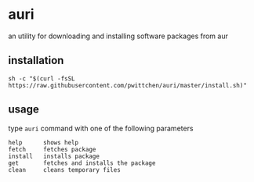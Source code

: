 auri
====
an utility for downloading and installing software packages from aur

installation
------------

```
sh -c "$(curl -fsSL https://raw.githubusercontent.com/pwittchen/auri/master/install.sh)"
```

usage
-----

type `auri` command with one of the following parameters

```
help      shows help
fetch     fetches package
install   installs package
get       fetches and installs the package
clean     cleans temporary files
```

